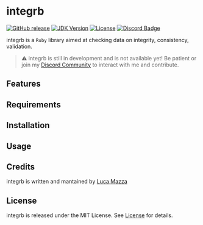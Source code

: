 # integrb
[![GitHub release](https://img.shields.io/github/v/release/lucamazzza/BData?color=green&label=latest%20release&sort=semver)](https://github.com/lucamazzza/BData/releases/latest)
[![JDK Version](https://img.shields.io/badge/Ruby_version-3.2.2-darkred.svg)](https://www.ruby-lang.org/en/news/2023/03/30/ruby-3-2-2-released/)
[![License](https://img.shields.io/badge/License-MIT-purple)](LICENSE)
[![Discord Badge](https://img.shields.io/discord/1119987238202261664?color=5865F2&label=&logo=discord&logoColor=white)](https://discord.gg/B3yXwmHb2V)

integrb is a `Ruby` library aimed at checking data on integrity, consistency, validation.
> ⚠️ integrb is still in development and is not available yet! Be patient or join my [Discord Community](https://discord.gg/B3yXwmHb2V) to interact with me and contribute.

## Features


## Requirements


## Installation


## Usage


## Credits
integrb is written and mantained by [Luca Mazza](https://mazluc.ch)

## License
integrb is released under the MIT License.
See [License](LICENSE) for details.
